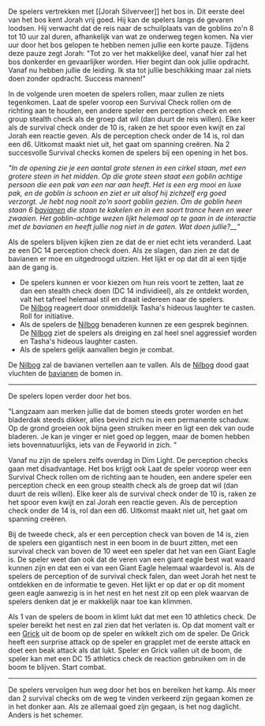 De spelers vertrekken met [[Jorah Silverveer]] het bos in. Dit eerste deel van het bos kent Jorah vrij goed. Hij kan de spelers langs de gevaren loodsen. Hij verwacht dat de reis naar de schuilplaats van de goblins zo'n 8 tot 10 uur zal duren, afhankelijk van wat ze onderweg tegen komen. Na vier uur door het bos gelopen te hebben nemen jullie een korte pauze. Tijdens deze pauze zegt Jorah: "Tot zo ver het makkelijke deel, vanaf hier zal het bos donkerder en gevaarlijker worden. Hier begint dan ook jullie opdracht. Vanaf nu hebben jullie de leiding. Ik sta tot jullie beschikking maar zal niets doen zonder opdracht. Success mannen!"

In de volgende uren moeten de spelers rollen, maar zullen ze niets tegenkomen. Laat de speler voorop een Survival Check rollen om de richting aan te houden, een andere speler een perception check en een group stealth check als de groep dat wil (dan duurt de reis willen). Elke keer als de survival check onder de 10 is, raken ze het spoor even kwijt en zal Jorah een reactie geven. Als de perception check onder de 14 is, rol dan een d6. Uitkomst maakt niet uit, het gaat om spanning creëren. Na 2 succesvolle Survival checks komen de spelers bij een opening in het bos.

_"In de opening zie je een aantal grote stenen in een cirkel staan, met een grotere steen in het midden. Op die grote steen staat een goblin achtige persoon die een pak van een nar aan heeft. Het is een erg mooi en luxe pak, en de goblin is schoon en ziet er uit alsof hij zichzelf erg goed verzorgt. Je hebt nog nooit zo'n soort goblin gezien. Om de goblin heen staan 6 [bavianen](https://www.dndbeyond.com/monsters/16795-baboon) die staan te kakelen en in een soort trance heen en weer zwaaien. Het goblin-achtige wezen lijkt helemaal op te gaan in de interactie met de bavianen en heeft jullie nog niet in de gaten._ _Wat doen jullie?__"_ 

Als de spelers blijven kijken zien ze dat de er niet echt iets veranderd. Laat ze een DC 14 perception check doen. Als ze slagen, dan zien ze dat de bavianen er moe en uitgedroogd uitzien. Het lijkt er op dat dit al een tijdje aan de gang is. 

- De spelers kunnen er voor kiezen om hun reis voort te zetten, laat ze dan een stealth check doen (DC 14 individieel), als ze ontdekt worden, valt het tafreel helemaal stil en draait iedereen naar de spelers. De [Nilbog](https://www.dndbeyond.com/monsters/2560889-nilbog) reageert door onmiddelijk Tasha's hideous laughter te casten. Roll for initiative.
- Als de spelers de [Nilbog](https://www.dndbeyond.com/monsters/2560889-nilbog) benaderen kunnen ze een gesprek beginnen. De [Nilbog](https://www.dndbeyond.com/monsters/2560889-nilbog) ziet de spelers als dreiging en zal heel snel aggressief worden en Tasha's hideous laughter casten.
- Als de spelers gelijk aanvallen begin je combat.

De [Nilbog](https://www.dndbeyond.com/monsters/2560889-nilbog) zal de bavianen vertellen aan te vallen. Als de [Nilbog](https://www.dndbeyond.com/monsters/2560889-nilbog) dood gaat vluchten de [bavianen](https://www.dndbeyond.com/monsters/16795-baboon) de bomen in.

  

---

De spelers lopen verder door het bos.

"Langzaam aan merken jullie dat de bomen steeds groter worden en het bladerdak steeds dikker, alles bevind zich nu in een permanente schaduw. Op de grond groeien ook bijna geen struiken meer en ligt een dek van oude bladeren. Je kan je vinger er niet goed op leggen, maar de bomen hebben iets bovennatuurlijks, iets van de Feyworld in zich. "

Vanaf nu zijn de spelers zelfs overdag in Dim Light. De perception checks gaan met disadvantage. Het bos krijgt ook Laat de speler voorop weer een Survival Check rollen om de richting aan te houden, een andere speler een perception check en een group stealth check als de groep dat wil (dan duurt de reis willen). Elke keer als de survival check onder de 10 is, raken ze het spoor even kwijt en zal Jorah een reactie geven. Als de perception check onder de 14 is, rol dan een d6. Uitkomst maakt niet uit, het gaat om spanning creëren.

Bij de tweede check, als er een perception check van boven de 14 is, zien de spelers een gigantisch nest in een boom in de buurt zitten, met een survival check van boven de 10 weet een speler dat het van een Giant Eagle is. De speler weet dan ook dat de veren van een giant eagle best wat waard kunnen zijn en dat een ei van een Giant Eagle helemaal waardevol is. Als de spelers de perception of de survival check falen, dan weet Jorah het nest te ontdekken en de informatie te geven. Het lijkt er op dat er op dit moment geen eagle aanwezig is in het nest en het nest zit op een plek waarvan de spelers denken dat je er makkelijk naar toe kan klimmen.

Als 1 van de spelers de boom in klimt lukt dat met een 10 athletics check. De speler bereikt het nest en zal zien dat het verlaten is. Op dat moment valt er een [Grick](https://www.dndbeyond.com/monsters/16912-grick) uit de boom op de speler en wikkelt zich om de speler. De Grick heeft een surprise attack op de speler en grapplet met de eerste attack en doet een beak attack als dat lukt. Speler en Grick vallen uit de boom, de speler kan met een DC 15 athletics check de reaction gebruiken om in de boom te blijven. Start combat.

  

---

De spelers vervolgen hun weg door het bos en bereiken het kamp. Als meer dan 2 survival checks om de weg te vinden verkeerd zijn gegaan komen ze in het donker aan. Als ze allemaal goed zijn gegaan, is het nog daglicht. Anders is het schemer.